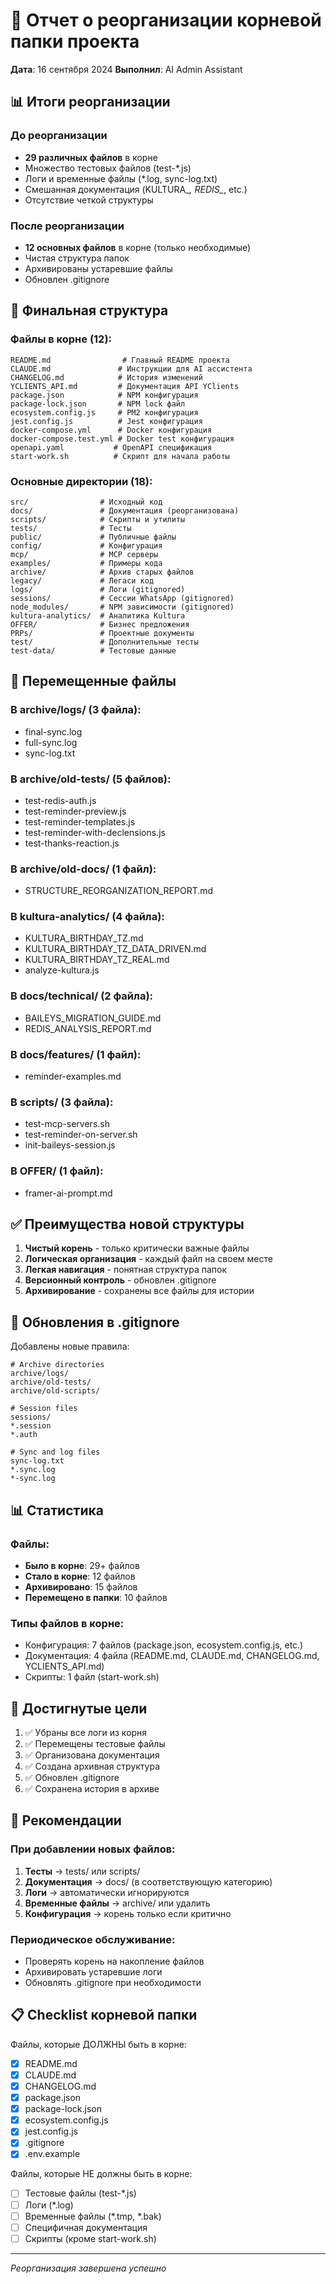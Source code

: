 # 📁 Отчет о реорганизации корневой папки проекта

**Дата**: 16 сентября 2024
**Выполнил**: AI Admin Assistant

## 📊 Итоги реорганизации

### До реорганизации
- **29 различных файлов** в корне
- Множество тестовых файлов (test-*.js)
- Логи и временные файлы (*.log, sync-log.txt)
- Смешанная документация (KULTURA_*, REDIS_*, etc.)
- Отсутствие четкой структуры

### После реорганизации
- **12 основных файлов** в корне (только необходимые)
- Чистая структура папок
- Архивированы устаревшие файлы
- Обновлен .gitignore

## 📂 Финальная структура

### Файлы в корне (12):
```
README.md                # Главный README проекта
CLAUDE.md               # Инструкции для AI ассистента
CHANGELOG.md            # История изменений
YCLIENTS_API.md         # Документация API YClients
package.json            # NPM конфигурация
package-lock.json       # NPM lock файл
ecosystem.config.js     # PM2 конфигурация
jest.config.js          # Jest конфигурация
docker-compose.yml      # Docker конфигурация
docker-compose.test.yml # Docker test конфигурация
openapi.yaml           # OpenAPI спецификация
start-work.sh          # Скрипт для начала работы
```

### Основные директории (18):
```
src/                # Исходный код
docs/               # Документация (реорганизована)
scripts/            # Скрипты и утилиты
tests/              # Тесты
public/             # Публичные файлы
config/             # Конфигурация
mcp/                # MCP серверы
examples/           # Примеры кода
archive/            # Архив старых файлов
legacy/             # Легаси код
logs/               # Логи (gitignored)
sessions/           # Сессии WhatsApp (gitignored)
node_modules/       # NPM зависимости (gitignored)
kultura-analytics/  # Аналитика Kultura
OFFER/              # Бизнес предложения
PRPs/               # Проектные документы
test/               # Дополнительные тесты
test-data/          # Тестовые данные
```

## 🚚 Перемещенные файлы

### В archive/logs/ (3 файла):
- final-sync.log
- full-sync.log
- sync-log.txt

### В archive/old-tests/ (5 файлов):
- test-redis-auth.js
- test-reminder-preview.js
- test-reminder-templates.js
- test-reminder-with-declensions.js
- test-thanks-reaction.js

### В archive/old-docs/ (1 файл):
- STRUCTURE_REORGANIZATION_REPORT.md

### В kultura-analytics/ (4 файла):
- KULTURA_BIRTHDAY_TZ.md
- KULTURA_BIRTHDAY_TZ_DATA_DRIVEN.md
- KULTURA_BIRTHDAY_TZ_REAL.md
- analyze-kultura.js

### В docs/technical/ (2 файла):
- BAILEYS_MIGRATION_GUIDE.md
- REDIS_ANALYSIS_REPORT.md

### В docs/features/ (1 файл):
- reminder-examples.md

### В scripts/ (3 файла):
- test-mcp-servers.sh
- test-reminder-on-server.sh
- init-baileys-session.js

### В OFFER/ (1 файл):
- framer-ai-prompt.md

## ✅ Преимущества новой структуры

1. **Чистый корень** - только критически важные файлы
2. **Логическая организация** - каждый файл на своем месте
3. **Легкая навигация** - понятная структура папок
4. **Версионный контроль** - обновлен .gitignore
5. **Архивирование** - сохранены все файлы для истории

## 📝 Обновления в .gitignore

Добавлены новые правила:
```gitignore
# Archive directories
archive/logs/
archive/old-tests/
archive/old-scripts/

# Session files
sessions/
*.session
*.auth

# Sync and log files
sync-log.txt
*.sync.log
*-sync.log
```

## 📊 Статистика

### Файлы:
- **Было в корне**: 29+ файлов
- **Стало в корне**: 12 файлов
- **Архивировано**: 15 файлов
- **Перемещено в папки**: 10 файлов

### Типы файлов в корне:
- Конфигурация: 7 файлов (package.json, ecosystem.config.js, etc.)
- Документация: 4 файла (README.md, CLAUDE.md, CHANGELOG.md, YCLIENTS_API.md)
- Скрипты: 1 файл (start-work.sh)

## 🎯 Достигнутые цели

1. ✅ Убраны все логи из корня
2. ✅ Перемещены тестовые файлы
3. ✅ Организована документация
4. ✅ Создана архивная структура
5. ✅ Обновлен .gitignore
6. ✅ Сохранена история в архиве

## 🔧 Рекомендации

### При добавлении новых файлов:
1. **Тесты** → tests/ или scripts/
2. **Документация** → docs/ (в соответствующую категорию)
3. **Логи** → автоматически игнорируются
4. **Временные файлы** → archive/ или удалить
5. **Конфигурация** → корень только если критично

### Периодическое обслуживание:
- Проверять корень на накопление файлов
- Архивировать устаревшие логи
- Обновлять .gitignore при необходимости

## 📋 Checklist корневой папки

Файлы, которые ДОЛЖНЫ быть в корне:
- [x] README.md
- [x] CLAUDE.md
- [x] CHANGELOG.md
- [x] package.json
- [x] package-lock.json
- [x] ecosystem.config.js
- [x] jest.config.js
- [x] .gitignore
- [x] .env.example

Файлы, которые НЕ должны быть в корне:
- [ ] Тестовые файлы (test-*.js)
- [ ] Логи (*.log)
- [ ] Временные файлы (*.tmp, *.bak)
- [ ] Специфичная документация
- [ ] Скрипты (кроме start-work.sh)

---

*Реорганизация завершена успешно*